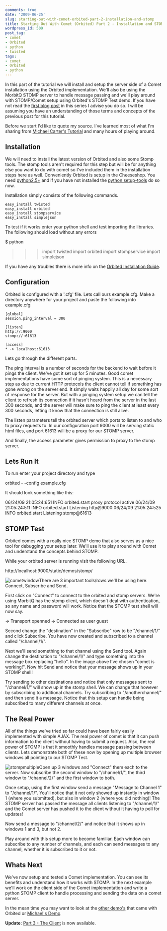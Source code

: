 ```yaml
---
comments: true
date: '2009-06-25'
slug: starting-out-with-comet-orbited-part-2-installation-and-stomp
title: Starting Out With Comet (Orbited) Part 2 - Installation and STOMP
wordpress_id: 509
post_tag:
- comet
- Orbited
- python
- twisted
tags:
- comet
- Orbited
- python
---
```


In this part of the tutorial we will install and setup the server side of a Comet installation using the Orbited implementation.  We'll also be using the MorbitQ STOMP server to handle message passing and we'll play around with STOMP/Comet setup using Orbited's STOMP Test demo.  If you have not read the [first blog post](http://thingsilearned.com/2009/06/09/starting-out-with-comet-orbited-part-1/) in this series I advise you do so.  I will be assuming you have an understanding of those terms and concepts of the previous post for this tutorial.

Before we start I'd like to quote my source.  I've learned most of what I'm sharing from [Michael Carter's Tutorial](http://cometdaily.com/2008/10/10/scalable-real-time-web-architecture-part-2-a-live-graph-with-orbited-morbidq-and-jsio/) and many hours of playing around.


## Installation


We will need to install the latest version of Orbited and also some Stomp tools.  The stomp tools aren't required for this step but will be for anything else you want to do with comet so I've included them in the installation steps here as well.  Conveniently Orbited is setup in the Cheeseshop.  You need [python2.5+](http://www.python.org/download/) and if you have not installed the [python setup-tools](http://peak.telecommunity.com/DevCenter/EasyInstall) do so now.

Installation simply consists of the following commands.

    
    easy_install twisted
    easy_install orbited
    easy_install stompservice
    easy_install simplejson


To test if it works enter your python shell and test importing the libraries.  The following should load without any errors

$ python
>>> import twisted
>>> import orbited
>>> import stompservice
>>> import simplejson

If you have any troubles there is more info on the [Orbited Installation Guide](http://www.orbited.org/wiki/Installation).


## Configuration


Orbited is configured with a '.cfg' file. Lets call ours example.cfg.  Make a directory anywhere for your project and paste the following into example.cfg

    
    [global]
    session.ping_interval = 300
    
    [listen]
    http://:9000
    stomp://:61613
    
    [access]
    * -> localhost:61613


Lets go through the different parts.

The ping interval is a number of seconds for the backend to wait before it pings the client.  We've got it set up for 5 minutes.  Good comet implementations have some sort of pinging system.  This is a necessary step as due to current HTTP protocols the client cannot tell if something has gone wrong on the server end.  It simply waits happily all day for some sort of response for the server.  But with a pinging system setup we can tell the client to refresh its connection if it hasn't heard from the server in the last 300 seconds, and the server will make sure to ping the client at least every 300 seconds, letting it know that the connection is still alive.

The listen parameters tell the orbited server which ports to listen to and who to proxy requests to.  In our configuration port 9000 will be serving static html files, and port 61613 will be a proxy for our STOMP server.

And finally, the access parameter gives permission to proxy to the stomp server.


## Lets Run It


To run enter your project directory and type

orbited - -config example.cfg

It should look something like this:

06/24/09 21:05:24:651 INFO   orbited.start    proxy protocol active
06/24/09 21:05:24:511 INFO   orbited.start    Listening http@9000
06/24/09 21:05:24:525 INFO   orbited.start    Listening stomp@61613


## STOMP Test


Orbited comes with a really nice STOMP demo that also serves as a nice tool for debugging your setup later.  We'll use it to play around with Comet and understand the concepts behind STOMP.

While your orbited server is running visit the following URL.

http://localhost:9000/static/demos/stomp/

![cometwindow](http://thingsilearned.files.wordpress.com/2009/06/cometwindow1.png)There are 3 important tools/rows we'll be using here: Connect, Subscribe and Send.

First click on "Connect" to connect to the orbited and stomp servers.  We're using MorbitQ has the stomp client, which doesn't deal with authentication, so any name and password will work.  Notice that the STOMP test shell will now say.

→ Transport openned
→ Connected as user guest

Second change the "destination" in the "Subscribe" row to be "/channel/1/" and click Subscribe.  You have now created and subscribed to a channel called "/channel/1/".

Next we'll send something to that channel using the Send tool.  Again change the destination to "/channel/1/" and type something into the message box replacing "hello".  In the image above I've chosen "comet is working!".  Now hit Send and notice that your message shows up in your STOMP shell!

Try sending to other destinations and notice that only messages sent to "/channel/1/" will show up in the stomp shell.  We can change that however by subscribing to additional channels.  Try subscribing to "/anotherchannel/" and then send it a message.  Notice that this setup can handle being subscribed to many different channels at once.


## The Real Power


All of the things we've tried so far could have been fairly easily implemented with simple AJAX.  The real power of comet is that it can push information to the client without having to submit a request.  Also, the real power of STOMP is that it smoothly handles message passing between clients.  Lets demonstrate both of these now by opening up multiple browser windows all pointing to our STOMP Test.

![stompmultiple](http://thingsilearned.files.wordpress.com/2009/06/stompmultiple.png)Open up 3 windows and "Connect" them each to the server.  Now subscribe the second window to "/channel/1/", the third window to "/channel/2/" and the first window to both.

Once setup, using the first window send a message "Message to Channel 1" to "/channel/1/".  You'll notice that it not only showed up instantly in window 1 (where you submitted), but also in window 2 (where you did nothing)!  The STOMP server has passed the message all clients listening to "/channel/1/" and the Comet server has pushed it to the client without it having to poll for updates!

Now send a message to "/channel/2/" and notice that it shows up in windows 1 and 3, but not 2.

Play around with this setup more to become familiar.  Each window can subscribe to any number of channels, and each can send messages to any channel, whether it is subscribed to it or not.


## Whats Next


We've now setup and tested a Comet implementation.  You can see its benefits and understand how it works with STOMP.  In the next example we'll work on the client side of the Comet implementation and write a python STOMP client to handle processing and sending the data on a comet server.

In the mean time you may want to look at the [other demo's](http://localhost:9000/static/demos/) that came with Orbited or [Michael's Demo](http://cometdaily.com/2008/10/10/scalable-real-time-web-architecture-part-2-a-live-graph-with-orbited-morbidq-and-jsio/).

**Update:** [Part 3 - The Client](http://thingsilearned.com/2009/08/03/starting-out-with-comet-orbited-part-3-%e2%80%93-the-client/) is now available.
